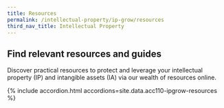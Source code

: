 ```yaml
---
title: Resources
permalink: /intellectual-property/ip-grow/resources
third_nav_title: Intellectual Property
---
```


## Find relevant resources and guides

Discover practical resources to protect and leverage your intellectual property (IP) and intangible assets (IA) via our wealth of resources online.

{% include accordion.html accordions=site.data.acc110-ipgrow-resources %}

<script src="/jquery/jquery.min.js"></script>
<script src="/jquery/bp-menu-new-tab.js"></script>
